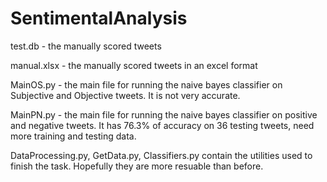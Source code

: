 # SentimentalAnalysis

test.db - the manually scored tweets

manual.xlsx - the manually scored tweets in an excel format

MainOS.py - the main file for running the naive bayes classifier on Subjective and Objective tweets.
It is not very accurate.

MainPN.py - the main file for running the naive bayes classifier on positive and negative tweets.
It has 76.3% of accuracy on 36 testing tweets, need more training and testing data.

DataProcessing.py, GetData.py, Classifiers.py contain the utilities used to finish the task. Hopefully they are more resuable than before.
